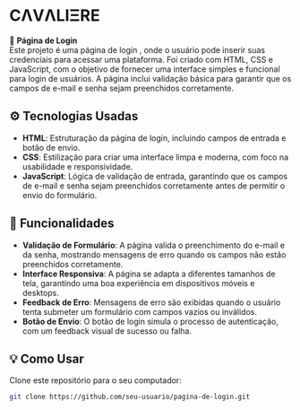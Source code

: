 # **CΛVΛLIΞRE**

🔐 **Página de Login**  
Este projeto é uma página de login , onde o usuário pode inserir suas credenciais para acessar uma plataforma. Foi criado com HTML, CSS e JavaScript, com o objetivo de fornecer uma interface simples e funcional para login de usuários. A página inclui validação básica para garantir que os campos de e-mail e senha sejam preenchidos corretamente.

## ⚙️ Tecnologias Usadas
- **HTML**: Estruturação da página de login, incluindo campos de entrada e botão de envio.
- **CSS**: Estilização para criar uma interface limpa e moderna, com foco na usabilidade e responsividade.
- **JavaScript**: Lógica de validação de entrada, garantindo que os campos de e-mail e senha sejam preenchidos corretamente antes de permitir o envio do formulário.

## 🧠 Funcionalidades
- **Validação de Formulário**: A página valida o preenchimento do e-mail e da senha, mostrando mensagens de erro quando os campos não estão preenchidos corretamente.
- **Interface Responsiva**: A página se adapta a diferentes tamanhos de tela, garantindo uma boa experiência em dispositivos móveis e desktops.
- **Feedback de Erro**: Mensagens de erro são exibidas quando o usuário tenta submeter um formulário com campos vazios ou inválidos.
- **Botão de Envio**: O botão de login simula o processo de autenticação, com um feedback visual de sucesso ou falha.

## 💡 Como Usar
Clone este repositório para o seu computador:

```bash
git clone https://github.com/seu-usuario/pagina-de-login.git
